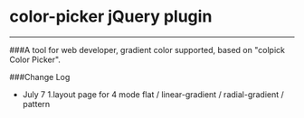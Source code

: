 # color-picker jQuery plugin 
----
###A tool for web developer, gradient color supported, based on "colpick Color Picker".

###Change Log
 * July 7
    1.layout page for 4 mode flat / linear-gradient / radial-gradient / pattern


